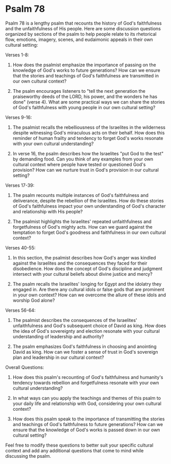 # Psalm 78

Psalm 78 is a lengthy psalm that recounts the history of God's faithfulness and the unfaithfulness of His people. Here are some discussion questions organized by sections of the psalm to help people relate to its rhetorical flow, emotions, imagery, scenes, and eudaimonic appeals in their own cultural setting:

Verses 1-8:

1. How does the psalmist emphasize the importance of passing on the knowledge of God's works to future generations? How can we ensure that the stories and teachings of God's faithfulness are transmitted in our own cultural context?

2. The psalm encourages listeners to "tell the next generation the praiseworthy deeds of the LORD, his power, and the wonders he has done" (verse 4). What are some practical ways we can share the stories of God's faithfulness with young people in our own cultural setting?

Verses 9-16:

1. The psalmist recalls the rebelliousness of the Israelites in the wilderness despite witnessing God's miraculous acts on their behalf. How does this reminder of human frailty and tendency to forget God's works resonate with your own cultural understanding?

2. In verse 16, the psalm describes how the Israelites "put God to the test" by demanding food. Can you think of any examples from your own cultural context where people have tested or questioned God's provision? How can we nurture trust in God's provision in our cultural setting?

Verses 17-39:

1. The psalm recounts multiple instances of God's faithfulness and deliverance, despite the rebellion of the Israelites. How do these stories of God's faithfulness impact your own understanding of God's character and relationship with His people?

2. The psalmist highlights the Israelites' repeated unfaithfulness and forgetfulness of God's mighty acts. How can we guard against the temptation to forget God's goodness and faithfulness in our own cultural context?

Verses 40-55:

1. In this section, the psalmist describes how God's anger was kindled against the Israelites and the consequences they faced for their disobedience. How does the concept of God's discipline and judgment intersect with your cultural beliefs about divine justice and mercy?

2. The psalm recalls the Israelites' longing for Egypt and the idolatry they engaged in. Are there any cultural idols or false gods that are prominent in your own context? How can we overcome the allure of these idols and worship God alone?

Verses 56-64:

1. The psalmist describes the consequences of the Israelites' unfaithfulness and God's subsequent choice of David as king. How does the idea of God's sovereignty and election resonate with your cultural understanding of leadership and authority?

2. The psalm emphasizes God's faithfulness in choosing and anointing David as king. How can we foster a sense of trust in God's sovereign plan and leadership in our cultural context?

Overall Questions:

1. How does this psalm's recounting of God's faithfulness and humanity's tendency towards rebellion and forgetfulness resonate with your own cultural understanding?

2. In what ways can you apply the teachings and themes of this psalm to your daily life and relationship with God, considering your own cultural context?

3. How does this psalm speak to the importance of transmitting the stories and teachings of God's faithfulness to future generations? How can we ensure that the knowledge of God's works is passed down in our own cultural setting?

Feel free to modify these questions to better suit your specific cultural context and add any additional questions that come to mind while discussing the psalm.
